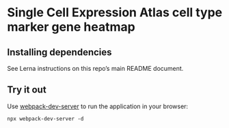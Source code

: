 # Single Cell Expression Atlas cell type marker gene heatmap

## Installing dependencies
See Lerna instructions on this repo’s main README document.

## Try it out
Use [webpack-dev-server](https://github.com/webpack/webpack-dev-server) to run the application in your browser:
```
npx webpack-dev-server -d
```
